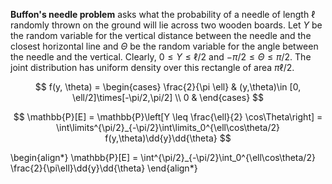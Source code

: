 **Buffon's needle problem** asks what the probability of a needle of length $\ell$ randomly thrown on the ground will lie across two wooden boards. Let $Y$ be the random variable for the vertical distance between the needle and the closest horizontal line and $\Theta$ be the random variable for the angle between the needle and the vertical. Clearly, $0 \leq Y \leq \ell/2$ and $-\pi/2 \leq \Theta \leq \pi/2$. The joint distribution has uniform density over this rectangle of area $\pi\ell/2$.

$$
f(y, \theta) = \begin{cases} \frac{2}{\pi \ell} & (y,\theta)\in [0, \ell/2]\times[-\pi/2,\pi/2] \\ 0 & \end{cases}
$$

$$
\mathbb{P}[E] = \mathbb{P}\left[Y \leq \frac{\ell}{2} \cos\Theta\right] = \int\limits^{\pi/2}_{-\pi/2}\int\limits_0^{\ell\cos\theta/2} f(y,\theta)\dd{y}\dd{\theta}
$$

\begin{align\*}
\mathbb{P}[E] = \int^{\pi/2}_{-\pi/2}\int_0^{\ell\cos\theta/2} \frac{2}{\pi\ell}\dd{y}\dd{\theta}
\end{align\*}